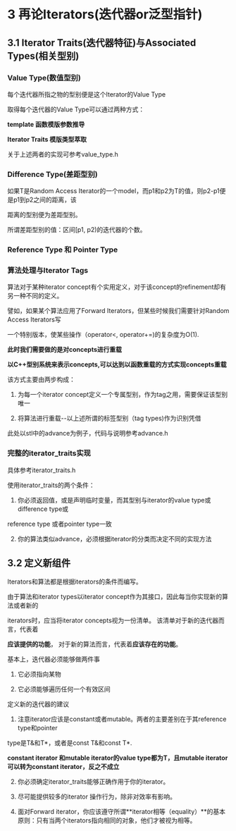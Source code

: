 # 3 再论Iterators(迭代器or泛型指针)

## 3.1 Iterator Traits(迭代器特征)与Associated Types(相关型别)

### Value Type(数值型别)

每个迭代器所指之物的型别便是这个Iterator的Value Type

取得每个迭代器的Value Type可以通过两种方式：

**template 函数模版参数推导**

**Iterator Traits 模版类型萃取**

关于上述两者的实现可参考value_type.h

### Difference Type(差距型别)

如果T是Random Access Iterator的一个model，而p1和p2为T的值，则p2-p1便是p1到p2之间的距离，该

距离的型别便为差距型别。

所谓差距型别的值：区间[p1, p2)的迭代器的个数。

### Reference Type 和 Pointer Type

### 算法处理与Iterator Tags

算法对于某种iterator concept有个实用定义，对于该concept的refinement却有另一种不同的定义。

譬如，如果某个算法应用了Forward Iterators，但某些时候我们需要针对Random Access Iterators写

一个特别版本，使某些操作（operator<, operator+=)的复杂度为O(1).

**此时我们需要做的是对concepts进行重载**

**以C++型别系统来表示concepts,可以达到以函数重载的方式实现concepts重载**

该方式主要由两步构成：

1. 为每一个iterator concept定义一个专属型别，作为tag之用，需要保证该型别唯一

2. 将算法进行重载--以上述所谓的标签型别（tag types)作为识别凭借

此处以stl中的advance为例子，代码与说明参考advance.h

### 完整的iterator_traits实现

具体参考iterator_traits.h

使用iterator_traits的两个条件：

1. 你必须返回值，或是声明临时变量，而其型别与iterator的value type或difference type或

reference type 或者pointer type一致

2. 你的算法类似advance，必须根据iterator的分类而决定不同的实现方法


## 3.2 定义新组件

Iterators和算法都是根据iterators的条件而编写。

由于算法和iterator types以iterator concept作为其接口，因此每当你实现新的算法或者新的

iterators时，应当将iterator concepts视为一份清单。 该清单对于新的迭代器而言，代表着

**应该提供的功能**， 对于新的算法而言，代表着**应该存在的功能**。

基本上，迭代器必须能够做两件事

1. 它必须指向某物

2. 它必须能够遍历任何一个有效区间

定义新的迭代器的建议

1. 注意iterator应该是constant或者mutable。两者的主要差别在于其reference type和pointer

 type是T&和T*，或者是const T&和const T*.

 **constant iterator 和mutable iterator的value type都为T，且mutable iterator可以转为constant iterator，反之不成立**

2. 你必须确定iterator_traits能够正确作用于你的iterator。

3. 尽可能提供较多的iterator 操作行为，除非对效率有影响。

4. 面对Forward iterator，你应该遵守所谓**iterator相等（equality）**的基本原则：只有当两个iterators指向相同的对象，他们才被视为相等。

